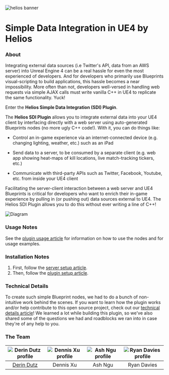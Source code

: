 ![helios banner](http://i.imgur.com/S16v4Ux.png)

# Simple Data Integration in UE4 by Helios

### About
Integrating external data sources (i.e Twitter's API, data from an AWS server) into Unreal Engine 4 can be a real hassle for even the most experienced of developers. And for developers who primarily use Blueprints visual-scripting to build applications, this hassle becomes a near impossibility. More often than not, developers well-versed in handling web requests via simple AJAX calls must write vanilla C++ in UE4 to replicate the same functionality. Yuck!

Enter the **Helios Simple Data Integration (SDI) Plugin**.

The **Helios SDI Plugin** allows you to integrate external data into your UE4 client by interfacing directly with a web server using auto-generated Blueprints nodes (no more ugly C++ code!). With it, you can do things like:

- Control an in-game experience via an internet-connected device (e.g. changing lighting, weather, etc.) such as an iPad

- Send data to a server, to be consumed by a separate client (e.g. web app showing heat-maps of kill locations, live match-tracking tickers, etc.)

- Communicate with third-party APIs such as Twitter, Facebook, Youtube, etc. from inside your UE4 client

Facilitating the server-client interaction between a web server and UE4 Blueprints is critical for developers who want to enrich their in-game experience by pulling in (or pushing out) data sources external to UE4. The Helios SDI Plugin allows you to do this without ever writing a line of C++!

![Diagram](http://i.imgur.com/2VHQoyr.png)

### Usage Notes
See the [plugin usage article](https://github.com/HeliosOrg/SimpleDataIntegration/wiki/Plugin-Usage) for information on how to use the nodes and for usage examples.

### Installation Notes
1. First, follow the [server setup article](https://github.com/HeliosOrg/SimpleDataIntegration/wiki/Server-Setup).
2. Then, follow the [plugin setup article](https://github.com/HeliosOrg/SimpleDataIntegration/wiki/Plugin-Setup).

### Technical Details
To create such simple Blueprint nodes, we had to do a bunch of non-intuitive work behind the scenes. If you want to learn how the plugin works and/or help contribute to this open source project, check out our [technical details article](https://github.com/HeliosOrg/SimpleDataIntegration/wiki/Technical-Details)! We learned a lot while building this plugin, so we've also shared some of the questions we had and roadblocks we ran into in case they're of any help to you.
 
### The Team

| ![Derin Dutz profile](http://i.imgur.com/Y36vNH9.png) | ![Dennis Xu profile](http://i.imgur.com/txhQ4W2.png) | ![Ash Ngu profile](http://i.imgur.com/Lc5IIkR.png) | ![Ryan Davies profile](http://i.imgur.com/a7XueIR.png) |
|:---:|:---:|:---:|:---:|
| [Derin Dutz](http://derindutz.com/) | Dennis Xu | Ash Ngu | Ryan Davies |

